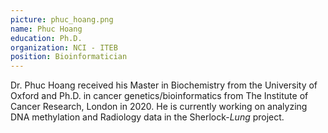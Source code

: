 ```yaml
---
picture: phuc_hoang.png
name: Phuc Hoang
education: Ph.D.
organization: NCI - ITEB
position: Bioinformatician
---
```

Dr. Phuc Hoang received his Master in Biochemistry from the University of Oxford and Ph.D. in cancer genetics/bioinformatics from The Institute of Cancer Research, London in 2020. He is currently working on analyzing DNA methylation and Radiology data in the Sherlock-*Lung* project.
